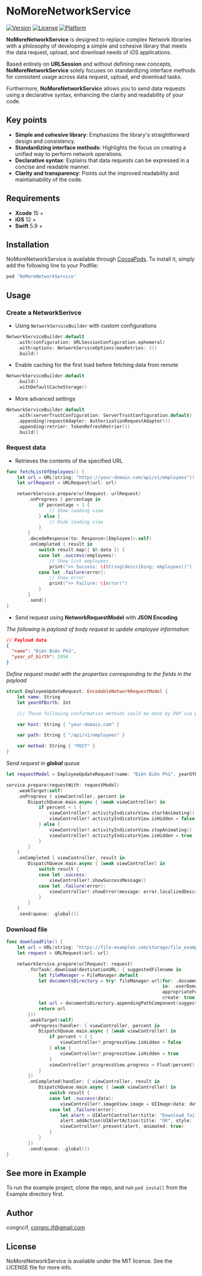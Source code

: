 # NoMoreNetworkService

[![Version](https://img.shields.io/cocoapods/v/NoMoreNetworkService.svg?style=flat)](https://cocoapods.org/pods/NoMoreNetworkService)
[![License](https://img.shields.io/cocoapods/l/NoMoreNetworkService.svg?style=flat)](https://cocoapods.org/pods/NoMoreNetworkService)
[![Platform](https://img.shields.io/cocoapods/p/NoMoreNetworkService.svg?style=flat)](https://cocoapods.org/pods/NoMoreNetworkService)

**NoMoreNetworkService** is designed to replace complex Network libraries with a philosophy of developing a simple and cohesive library that meets the data request, upload, and download needs of iOS applications.

Based entirely on **URLSession** and without defining new concepts, **NoMoreNetworkService** solely focuses on standardizing interface methods for consistent usage across data request, upload, and download tasks.

Furthermore, **NoMoreNetworkServic**e allows you to send data requests using a declarative syntax, enhancing the clarity and readability of your code.

## Key points

* **Simple and cohesive library**: Emphasizes the library's straightforward design and consistency.
* **Standardizing interface methods**: Highlights the focus on creating a unified way to perform network operations.
* **Declarative syntax**: Explains that data requests can be expressed in a concise and readable manner.
* **Clarity and transparency**: Points out the improved readability and maintainability of the code.

## Requirements

* **Xcode** 15 +
* **iOS** 12 +
* **Swift** 5.9 +

## Installation

NoMoreNetworkService is available through [CocoaPods](https://cocoapods.org). To install
it, simply add the following line to your Podfile:

```ruby
pod 'NoMoreNetworkService'
```

## Usage

### Create a NetworkSerivce

* Using `NetworkServiceBuilder` with custom configurations

```swift
NetworkServiceBuilder.default
    .with(configuration: URLSessionConfiguration.ephemeral)
    .with(options: NetworkServiceOptions(maxRetries: 3))
    .build()
```

* Enable caching for the first load before fetching data from remote

```swift
NetworkServiceBuilder.default
    .build()
    .withDefaultCacheStorage()
```

* More advanced settings

```swift
NetworkServiceBuilder.default
    .with(serverTrustConfiguration: ServerTrustConfiguration.default)  // Enable SSL cert pinning
    .appending(requestAdapter: AuthorizationRequestAdapter())          // Add request adapter interceptor
    .appending(retrier: TokenRefreshRetrier())                         // Add retrier interceptor
    .build()
```

### Request data

* Retrieves the contents of the specified URL

```swift
func fetchListOfEmployees() {
    let url = URL(string: "https://your-domain.com/api/v1/employees")!
    let urlRequest = URLRequest(url: url)

    networkService.prepare(urlRequest: urlRequest)
        .onProgress { percentage in
            if percentage < 1 {
                // Show loading view
            } else {
                // Hide loading view
            }
        }
        .decodeResponse(to: Response<[Employee]>.self)
        .onCompleted { result in
            switch result.map({ $0.data }) {
            case let .success(employees):
                // Show list employees
                print(">> Success: \(String(describing: employees))")
            case let .failure(error):
                // Show error
                print(">> Failure: \(error)")
            }
        }
        .send()
}
```

* Send request using **NetworkRequestModel** with **JSON Encoding**

*The following is payload of body request to update employee information*

```json
// Payload data
{
  "name": "Điện Biên Phủ",
  "year_of_birth": 1954
}
```

*Define request model with the properties corresponding to the fields in the payload*

```swift
struct EmployeeUpdateRequest: EncodableNetworkRequestModel {
    let name: String
    let yearOfBirth: Int

    /// These following conformation methods could be done by POP via protocol extensions

    var host: String { "your-domain.com" }

    var path: String { "/api/v1/employees" }

    var method: String { "POST" }
}

```

*Send request in **global** queue*

```swift
let requestModel = EmployeeUpdateRequest(name: "Điện Biên Phủ", yearOfBirth: 1954)

service.prepare(requestWith: requestModel)
    .weakTarget(self)
    .onProgress { viewController, percent in
        DispatchQueue.main.async { [weak viewController] in
            if percent < 1 {
                viewController?.activityIndicatorView.startAnimating()
                viewController?.activityIndicatorView.isHidden = false
            } else {
                viewController?.activityIndicatorView.stopAnimating()
                viewController?.activityIndicatorView.isHidden = true
            }
        }
    }
    .onCompleted { viewController, result in
        DispatchQueue.main.async { [weak viewController] in
            switch result {
            case let .success:
                viewController?.showSuccessMessage()
            case let .failure(error):
                viewController?.showError(message: error.localizedDescription)
            }
        }
    }
    .send(queue: .global())
```

### Download file

```swift
func downloadFile() {
    let url = URL(string: "https://file-examples.com/storage/file_example_PNG_3MB.png")!
    let request = URLRequest(url: url)

    networkService.prepare(urlRequest: request)
        .forTask(.download(destinationURL: { suggestedFilename in
            let fileManager = FileManager.default
            let documentsDirectory = try! fileManager.url(for: .documentDirectory, 
                                                          in: .userDomainMask,
                                                          appropriateFor: nil,
                                                          create: true)
            let url = documentsDirectory.appendingPathComponent(suggestedFilename ?? UUID().uuidString)
            return url
        }))
        .weakTarget(self)
        .onProgress(handler: { viewController, percent in
            DispatchQueue.main.async { [weak viewController] in
                if percent < 1 {
                    viewController?.progressView.isHidden = false
                } else {
                    viewController?.progressView.isHidden = true
                }
                viewController?.progressView.progress = Float(percent)
            }
        })
        .onCompleted(handler: { viewController, result in
            DispatchQueue.main.async { [weak viewController] in
                switch result {
                case let .success(data):
                    viewController?.imageView.image = UIImage(data: data)
                case let .failure(error):
                    let alert = UIAlertController(title: "Download failed", message: error.localizedDescription, preferredStyle: .alert)
                    alert.addAction(UIAlertAction(title: "OK", style: .cancel))
                    viewController?.present(alert, animated: true)
                }
            }
        })
        .send(queue: .global())
}
```

## See more in Example

To run the example project, clone the repo, and run `pod install` from the Example directory first.

## Author

congncif, congnc.if@gmail.com

## License

NoMoreNetworkService is available under the MIT license. See the LICENSE file for more info.
